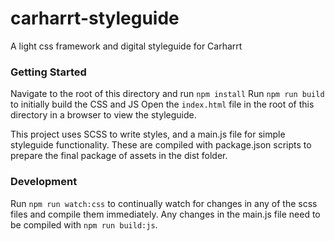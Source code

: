 # carharrt-styleguide
A light css framework and digital styleguide for Carharrt

### Getting Started
Navigate to the root of this directory and run `npm install`
Run `npm run build` to initially build the CSS and JS
Open the `index.html` file in the root of this directory in a browser to view the styleguide.

This project uses SCSS to write styles, and a main.js file for simple styleguide functionality.
These are compiled with package.json scripts to prepare the final package of assets in the dist folder.

### Development
Run `npm run watch:css` to continually watch for changes in any of the scss files and compile them immediately.
Any changes in the main.js file need to be compiled with `npm run build:js`.


